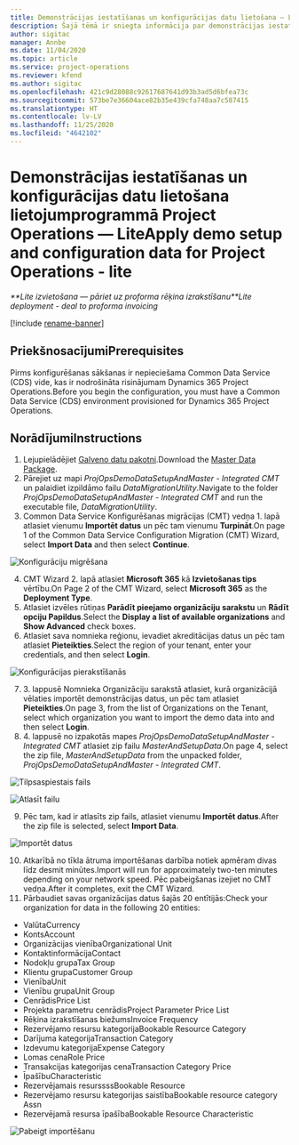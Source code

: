 ```yaml
---
title: Demonstrācijas iestatīšanas un konfigurācijas datu lietošana — Lite
description: Šajā tēmā ir sniegta informācija par demonstrācijas iestatīšanas un konfigurācijas datu lietošanu programmai Project Operations.
author: sigitac
manager: Annbe
ms.date: 11/04/2020
ms.topic: article
ms.service: project-operations
ms.reviewer: kfend
ms.author: sigitac
ms.openlocfilehash: 421c9d28088c92617687641d93b3ad5d6bfea73c
ms.sourcegitcommit: 573be7e36604ace82b35e439cfa748aa7c587415
ms.translationtype: HT
ms.contentlocale: lv-LV
ms.lasthandoff: 11/25/2020
ms.locfileid: "4642102"
---
```

# <a name="apply-demo-setup-and-configuration-data-for-project-operations---lite"></a><span data-ttu-id="bfd24-103">Demonstrācijas iestatīšanas un konfigurācijas datu lietošana lietojumprogrammā Project Operations — Lite</span><span class="sxs-lookup"><span data-stu-id="bfd24-103">Apply demo setup and configuration data for Project Operations - lite</span></span> 

<span data-ttu-id="bfd24-104">_\*\*Lite izvietošana — pāriet uz proforma rēķina izrakstīšanu_</span><span class="sxs-lookup"><span data-stu-id="bfd24-104">_\*\*Lite deployment - deal to proforma invoicing_</span></span>

[!include [rename-banner](~/includes/cc-data-platform-banner.md)]

## <a name="prerequisites"></a><span data-ttu-id="bfd24-105">Priekšnosacījumi</span><span class="sxs-lookup"><span data-stu-id="bfd24-105">Prerequisites</span></span>

<span data-ttu-id="bfd24-106">Pirms konfigurēšanas sākšanas ir nepieciešama Common Data Service (CDS) vide, kas ir nodrošināta risinājumam Dynamics 365 Project Operations.</span><span class="sxs-lookup"><span data-stu-id="bfd24-106">Before you begin the configuration, you must have a Common Data Service (CDS) environment provisioned for Dynamics 365 Project Operations.</span></span>


## <a name="instructions"></a><span data-ttu-id="bfd24-107">Norādījumi</span><span class="sxs-lookup"><span data-stu-id="bfd24-107">Instructions</span></span>

1. <span data-ttu-id="bfd24-108">Lejupielādējiet [Galveno datu pakotni](https://download.microsoft.com/download/3/4/1/341bf279-a64f-4baa-af31-ce624859b518/ProjOpsSampleSetupData%20-%20CE%20only%20CMT.zip).</span><span class="sxs-lookup"><span data-stu-id="bfd24-108">Download the [Master Data Package](https://download.microsoft.com/download/3/4/1/341bf279-a64f-4baa-af31-ce624859b518/ProjOpsSampleSetupData%20-%20CE%20only%20CMT.zip).</span></span> 
2. <span data-ttu-id="bfd24-109">Pārejiet uz mapi *ProjOpsDemoDataSetupAndMaster - Integrated CMT* un palaidiet izpildāmo failu *DataMigrationUtility*.</span><span class="sxs-lookup"><span data-stu-id="bfd24-109">Navigate to the folder *ProjOpsDemoDataSetupAndMaster - Integrated CMT* and run the executable file, *DataMigrationUtility*.</span></span>
3. <span data-ttu-id="bfd24-110">Common Data Service Konfigurēšanas migrācijas (CMT) vedņa 1. lapā atlasiet vienumu **Importēt datus** un pēc tam vienumu **Turpināt**.</span><span class="sxs-lookup"><span data-stu-id="bfd24-110">On page 1 of the Common Data Service Configuration Migration (CMT) Wizard, select **Import Data** and then select **Continue**.</span></span>

![Konfigurāciju migrēšana](./media/1ConfigurationMigration.png)

4. <span data-ttu-id="bfd24-112">CMT Wizard 2. lapā atlasiet **Microsoft 365** kā **Izvietošanas tips** vērtību.</span><span class="sxs-lookup"><span data-stu-id="bfd24-112">On Page 2 of the CMT Wizard, select **Microsoft 365** as the **Deployment Type**.</span></span>
5. <span data-ttu-id="bfd24-113">Atlasiet izvēles rūtiņas **Parādīt pieejamo organizāciju sarakstu** un **Rādīt opciju Papildus**.</span><span class="sxs-lookup"><span data-stu-id="bfd24-113">Select the **Display a list of available organizations** and **Show Advanced** check boxes.</span></span>
6. <span data-ttu-id="bfd24-114">Atlasiet sava nomnieka reģionu, ievadiet akreditācijas datus un pēc tam atlasiet **Pieteikties**.</span><span class="sxs-lookup"><span data-stu-id="bfd24-114">Select the region of your tenant, enter your credentials, and then select **Login**.</span></span>

![Konfigurācijas pierakstīšanās](./media/2ConfigurationSignin.png)

7. <span data-ttu-id="bfd24-116">3. lappusē Nomnieka Organizāciju sarakstā atlasiet, kurā organizācijā vēlaties importēt demonstrācijas datus, un pēc tam atlasiet **Pieteikties**.</span><span class="sxs-lookup"><span data-stu-id="bfd24-116">On page 3, from the list of Organizations on the Tenant, select which organization you want to import the demo data into and then select **Login**.</span></span>
8. <span data-ttu-id="bfd24-117">4. lappusē no izpakotās mapes *ProjOpsDemoDataSetupAndMaster - Integrated CMT* atlasiet zip failu *MasterAndSetupData*.</span><span class="sxs-lookup"><span data-stu-id="bfd24-117">On page 4, select the zip file, *MasterAndSetupData* from the unpacked folder, *ProjOpsDemoDataSetupAndMaster - Integrated CMT*.</span></span>

![Tilpsaspiestais fails](./media/3ZipFile.png)

![Atlasīt failu](./media/4SelectAFile.png)

9. <span data-ttu-id="bfd24-120">Pēc tam, kad ir atlasīts zip fails, atlasiet vienumu **Importēt datus**.</span><span class="sxs-lookup"><span data-stu-id="bfd24-120">After the zip file is selected, select **Import Data**.</span></span>

![Importēt datus](./media/5ImportData.png)

10. <span data-ttu-id="bfd24-122">Atkarībā no tīkla ātruma importēšanas darbība notiek apmēram divas līdz desmit minūtes.</span><span class="sxs-lookup"><span data-stu-id="bfd24-122">Import will run for approximately two-ten minutes depending on your network speed.</span></span> <span data-ttu-id="bfd24-123">Pēc pabeigšanas izejiet no CMT vedņa.</span><span class="sxs-lookup"><span data-stu-id="bfd24-123">After it completes, exit the CMT Wizard.</span></span> 
11. <span data-ttu-id="bfd24-124">Pārbaudiet savas organizācijas datus šajās 20 entītijās:</span><span class="sxs-lookup"><span data-stu-id="bfd24-124">Check your organization for data in the following 20 entities:</span></span>

-   <span data-ttu-id="bfd24-125">Valūta</span><span class="sxs-lookup"><span data-stu-id="bfd24-125">Currency</span></span>
-   <span data-ttu-id="bfd24-126">Konts</span><span class="sxs-lookup"><span data-stu-id="bfd24-126">Account</span></span>
-   <span data-ttu-id="bfd24-127">Organizācijas vienība</span><span class="sxs-lookup"><span data-stu-id="bfd24-127">Organizational Unit</span></span>
-   <span data-ttu-id="bfd24-128">Kontaktinformācija</span><span class="sxs-lookup"><span data-stu-id="bfd24-128">Contact</span></span>
-   <span data-ttu-id="bfd24-129">Nodokļu grupa</span><span class="sxs-lookup"><span data-stu-id="bfd24-129">Tax Group</span></span>
-   <span data-ttu-id="bfd24-130">Klientu grupa</span><span class="sxs-lookup"><span data-stu-id="bfd24-130">Customer Group</span></span>
-   <span data-ttu-id="bfd24-131">Vienība</span><span class="sxs-lookup"><span data-stu-id="bfd24-131">Unit</span></span>
-   <span data-ttu-id="bfd24-132">Vienību grupa</span><span class="sxs-lookup"><span data-stu-id="bfd24-132">Unit Group</span></span>
-   <span data-ttu-id="bfd24-133">Cenrādis</span><span class="sxs-lookup"><span data-stu-id="bfd24-133">Price List</span></span>
-   <span data-ttu-id="bfd24-134">Projekta parametru cenrādis</span><span class="sxs-lookup"><span data-stu-id="bfd24-134">Project Parameter Price List</span></span> 
-   <span data-ttu-id="bfd24-135">Rēķina izrakstīšanas biežums</span><span class="sxs-lookup"><span data-stu-id="bfd24-135">Invoice Frequency</span></span>
-   <span data-ttu-id="bfd24-136">Rezervējamo resursu kategorija</span><span class="sxs-lookup"><span data-stu-id="bfd24-136">Bookable Resource Category</span></span>
-   <span data-ttu-id="bfd24-137">Darījuma kategorija</span><span class="sxs-lookup"><span data-stu-id="bfd24-137">Transaction Category</span></span>
-   <span data-ttu-id="bfd24-138">Izdevumu kategorija</span><span class="sxs-lookup"><span data-stu-id="bfd24-138">Expense Category</span></span>
-   <span data-ttu-id="bfd24-139">Lomas cena</span><span class="sxs-lookup"><span data-stu-id="bfd24-139">Role Price</span></span>
-   <span data-ttu-id="bfd24-140">Transakcijas kategorijas cena</span><span class="sxs-lookup"><span data-stu-id="bfd24-140">Transaction Category Price</span></span>
-   <span data-ttu-id="bfd24-141">Īpašību</span><span class="sxs-lookup"><span data-stu-id="bfd24-141">Characteristic</span></span>
-   <span data-ttu-id="bfd24-142">Rezervējamais resurssss</span><span class="sxs-lookup"><span data-stu-id="bfd24-142">Bookable Resource</span></span>
-   <span data-ttu-id="bfd24-143">Rezervējamo resursu kategorijas saistība</span><span class="sxs-lookup"><span data-stu-id="bfd24-143">Bookable resource category Assn</span></span>
-   <span data-ttu-id="bfd24-144">Rezervējamā resursa īpašība</span><span class="sxs-lookup"><span data-stu-id="bfd24-144">Bookable Resource Characteristic</span></span>

![Pabeigt importēšanu](./media/6CompleteImport.png)
